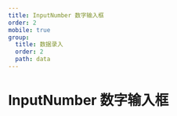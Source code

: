 ```yaml
---
title: InputNumber 数字输入框
order: 2
mobile: true
group:
  title: 数据录入
  order: 2
  path: data
---
```


# InputNumber 数字输入框

<code src="../demo/InputNumber.tsx"></code>
<API src="../src/InputNumber.tsx"></API>
